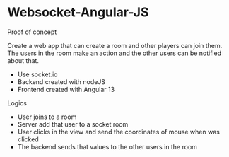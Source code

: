 # Websocket-Angular-JS

Proof of concept

Create a web app that can create a room and other players can join them. The users in the room make an action and the other users can be notified about that.

- Use socket.io
- Backend created with nodeJS
- Frontend created with Angular 13

Logics

- User joins to a room
- Server add that user to a socket room
- User clicks in the view and send the coordinates of mouse when was clicked
- The backend sends that values to the other users in the room
